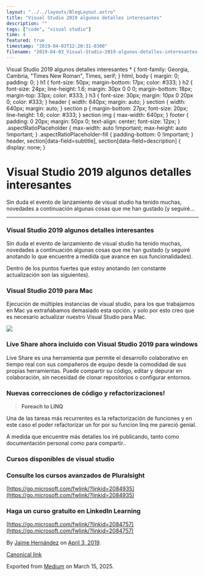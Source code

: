 ```yaml
---
layout: "../../layouts/BlogLayout.astro"
title: "Visual Studio 2019 algunos detalles interesantes"
description: ""
tags: ["code", "visual studio"]
time: 4
featured: true
timestamp: "2019-04-03T12:20:31-0300"
filename: "2019-04-03_Visual-Studio-2019-algunos-detalles-interesantes-db20d60a36f4"
---
```


Visual Studio 2019 algunos detalles interesantes \* { font-family: Georgia, Cambria, "Times New Roman", Times, serif; } html, body { margin: 0; padding: 0; } h1 { font-size: 50px; margin-bottom: 17px; color: #333; } h2 { font-size: 24px; line-height: 1.6; margin: 30px 0 0 0; margin-bottom: 18px; margin-top: 33px; color: #333; } h3 { font-size: 30px; margin: 10px 0 20px 0; color: #333; } header { width: 640px; margin: auto; } section { width: 640px; margin: auto; } section p { margin-bottom: 27px; font-size: 20px; line-height: 1.6; color: #333; } section img { max-width: 640px; } footer { padding: 0 20px; margin: 50px 0; text-align: center; font-size: 12px; } .aspectRatioPlaceholder { max-width: auto !important; max-height: auto !important; } .aspectRatioPlaceholder-fill { padding-bottom: 0 !important; } header, section\[data-field=subtitle\], section\[data-field=description\] { display: none; }

Visual Studio 2019 algunos detalles interesantes
================================================

Sin duda el evento de lanzamiento de visual studio ha tenido muchas, novedades a continuación algunas cosas que me han gustado (y seguiré…

* * *

### Visual Studio 2019 algunos detalles interesantes

Sin duda el evento de lanzamiento de visual studio ha tenido muchas, novedades a continuación algunas cosas que me han gustado (y seguiré anotando lo que encuentre a medida que avance en sus funcionalidades).

Dentro de los puntos fuertes que estoy anotando (en constante actualización son las siguientes).

### Visual Studio 2019 para Mac

Ejecución de múltiples instancias de visual studio, para los que trabajamos en Mac ya extrañábamos demasiado esta opción. y solo por esto creo que es necesario actualizar nuestro Visual Studio para Mac.

![](https://cdn-images-1.medium.com/max/800/1*sK4HpJzNW3yAFoPHwz38EQ.gif)

### Live Share ahora incluido con Visual Studio 2019 para windows

Live Share es una herramienta que permite el desarrollo colaborativo en tiempo real con sus compañeros de equipo desde la comodidad de sus propias herramientas. Puede compartir su código, editar y depurar en colaboración, sin necesidad de clonar repositorios o configurar entornos.

### Nuevas correcciones de código y refactorizaciones!

> **Foreach to LINQ**

Una de las tareas más recurrentes es la refactorización de funciones y en este caso el poder refactorizar un for por su funcion linq me pareció genial.

A medida que encuentre más detalles los iré publicando, tanto como documentación personal como para compartir..

### Cursos disponibles de visual studio

### Consulte los cursos avanzados de Pluralsight

[https://go.microsoft.com/fwlink/?linkid=2084935](https://go.microsoft.com/fwlink/?linkid=2084935)

### Haga un curso gratuito en LinkedIn Learning

[https://go.microsoft.com/fwlink/?linkid=2084757](https://go.microsoft.com/fwlink/?linkid=2084757)

By [Jaime Hernández](https://medium.com/@devjaime) on [April 3, 2019](https://medium.com/p/db20d60a36f4).

[Canonical link](https://medium.com/@devjaime/visual-studio-2019-algunos-detalles-interesantes-db20d60a36f4)

Exported from [Medium](https://medium.com) on March 15, 2025.